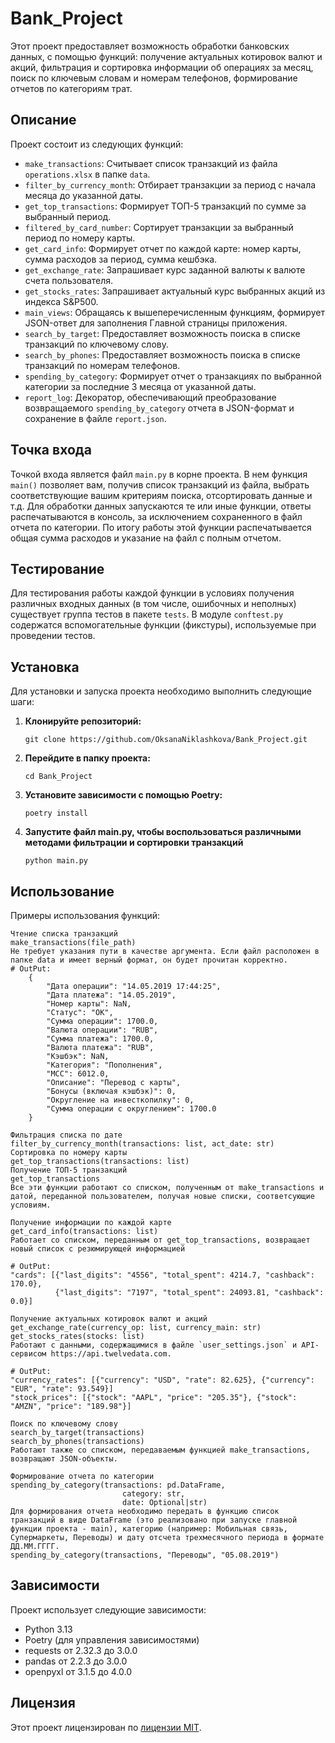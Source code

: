 # Bank_Project

Этот проект предоставляет возможность обработки банковских данных, с помощью функций: получение актуальных котировок валют и акций, фильтрация и сортировка информации об операциях за месяц, поиск по ключевым словам и номерам телефонов, формирование отчетов по категориям трат.

## Описание
Проект состоит из следующих функций:

-   `make_transactions`: Считывает список транзакций из файла `operations.xlsx` в папке `data`.
-   `filter_by_currency_month`: Отбирает транзакции за период с начала месяца до указанной даты.
-   `get_top_transactions`: Формирует ТОП-5 транзакций по сумме за выбранный период.
-   `filtered_by_card_number`: Сортирует транзакции за выбранный период по номеру карты.
-   `get_card_info`: Формирует отчет по каждой карте: номер карты, сумма расходов за период, сумма кешбэка.
-   `get_exchange_rate`: Запрашивает курс заданной валюты к валюте счета пользователя.
-   `get_stocks_rates`: Запрашивает актуальный курс выбранных акций из индекса S&P500.
-   `main_views`: Обращаясь к вышеперечисленным функциям, формирует JSON-ответ для заполнения Главной страницы приложения.
-   `search_by_target`: Предоставляет возможность поиска в списке транзакций по ключевому слову.
-   `search_by_phones`: Предоставляет возможность поиска в списке транзакций по номерам телефонов.
-   `spending_by_category`: Формирует отчет о транзакциях по выбранной категории за последние 3 месяца от указанной даты.
-   `report_log`: Декоратор, обеспечивающий преобразование возвращаемого `spending_by_category` отчета в JSON-формат и сохранение в файле `report.json`.

## Точка входа
Точкой входа является файл `main.py` в корне проекта. В нем функция `main()` позволяет вам, получив список транзакций из файла, выбрать соответствующие вашим критериям поиска, отсортировать данные и т.д. 
Для обработки данных запускаются те или иные функции, ответы распечатываются в консоль, за исключением сохраненного в файл отчета по категории. По итогу работы этой функции распечатывается общая сумма расходов и указание на файл с полным отчетом.

## Тестирование

Для тестирования работы каждой функции в условиях получения различных входных данных (в том числе, ошибочных и неполных) существует группа тестов в пакете `tests`.
В модуле `conftest.py` содержатся вспомогательные функции (фикстуры), используемые при проведении тестов.

## Установка

Для установки и запуска проекта необходимо выполнить следующие шаги:

1.  **Клонируйте репозиторий:**

    ```
    git clone https://github.com/OksanaNiklashkova/Bank_Project.git
    ```

2.  **Перейдите в папку проекта:**

    ```
    cd Bank_Project
    ```

3.  **Установите зависимости с помощью Poetry:**

    ```
    poetry install
    ```
4. **Запустите файл main.py, чтобы воспользоваться различными методами фильтрации и сортировки транзакций**

    ```
    python main.py
    ```

## Использование

Примеры использования функций:

~~~
Чтение списка транзакций
make_transactions(file_path)
Не требует указания пути в качестве аргумента. Если файл расположен в папке data и имеет верный формат, он будет прочитан корректно.
# OutPut:
    {
        "Дата операции": "14.05.2019 17:44:25",
        "Дата платежа": "14.05.2019",
        "Номер карты": NaN,
        "Статус": "OK",
        "Сумма операции": 1700.0,
        "Валюта операции": "RUB",
        "Сумма платежа": 1700.0,
        "Валюта платежа": "RUB",
        "Кэшбэк": NaN,
        "Категория": "Пополнения",
        "MCC": 6012.0,
        "Описание": "Перевод с карты",
        "Бонусы (включая кэшбэк)": 0,
        "Округление на инвесткопилку": 0,
        "Сумма операции с округлением": 1700.0
    }
    
Фильтрация списка по дате
filter_by_currency_month(transactions: list, act_date: str)
Сортировка по номеру карты
get_top_transactions(transactions: list)
Получение ТОП-5 транзакций
get_top_transactions
Все эти функции работают со списком, полученным от make_transactions и датой, переданной пользователем, получая новые списки, соответсующие условиям.

Получение информации по каждой карте
get_card_info(transactions: list)
Работает со списком, переданным от get_top_transactions, возвращает новый список с резюмирующей информацией

# OutPut:
"cards": [{"last_digits": "4556", "total_spent": 4214.7, "cashback": 170.0},
          {"last_digits": "7197", "total_spent": 24093.81, "cashback": 0.0}]

Получение актуальных котировок валют и акций
get_exchange_rate(currency_op: list, currency_main: str)
get_stocks_rates(stocks: list)
Работают с данными, содержащимися в файле `user_settings.json` и API-сервисом https://api.twelvedata.com.

# OutPut:
"currency_rates": [{"currency": "USD", "rate": 82.625}, {"currency": "EUR", "rate": 93.549}]
"stock_prices": [{"stock": "AAPL", "price": "205.35"}, {"stock": "AMZN", "price": "189.98"}]

Поиск по ключевому слову
search_by_target(transactions)
search_by_phones(transactions)
Работают также со списком, передаваемым функцией make_transactions, возвращают JSON-объекты.

Формирование отчета по категории
spending_by_category(transactions: pd.DataFrame,
                         category: str,
                         date: Optional|str)
Для формирования отчета необходимо передать в функцию список транзакций в виде DataFrame (это реализовано при запуске главной функции проекта - main), категорию (например: Мобильная связь, Супермаркеты, Переводы) и дату отсчета трехмесячного периода в формате ДД.ММ.ГГГГ.
spending_by_category(transactions, "Переводы", "05.08.2019")

~~~

## Зависимости

Проект использует следующие зависимости:

*   Python 3.13
*   Poetry (для управления зависимостями)
*   requests от 2.32.3 до 3.0.0
*   pandas от 2.2.3 до 3.0.0
*   openpyxl от 3.1.5 до 4.0.0

## Лицензия

Этот проект лицензирован по [лицензии MIT](LICENSE).
